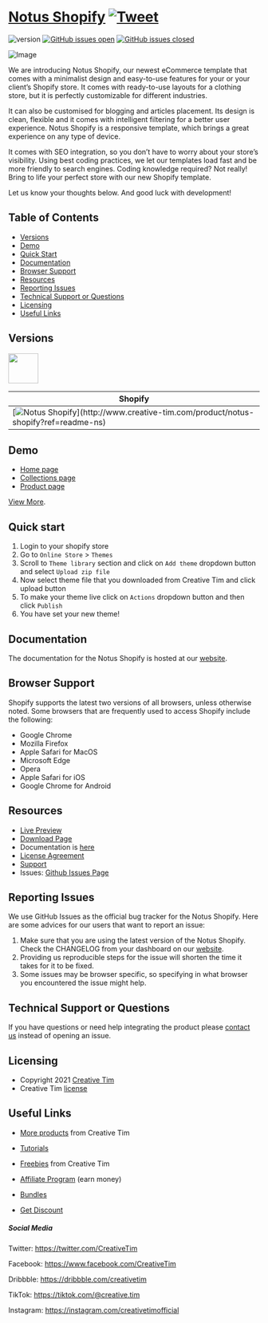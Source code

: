 # [Notus Shopify](https://creativetim.myshopify.com/?ref=readme-ns) [![Tweet](https://img.shields.io/twitter/url/http/shields.io.svg?style=social&logo=twitter)](https://twitter.com/intent/tweet?url=https://www.creative-tim.com/product/notus-shopify&text=Check%Notus%Shopify%202%20made%20by%20@CreativeTim%20#uikit%20#shopify%20#ecommerce%20#html%20https://www.creative-tim.com/product/notus-shopify)

![version](https://img.shields.io/badge/version-1.0.0-blue.svg) [![GitHub issues open](https://img.shields.io/github/issues/creativetimofficial/notus-shopify.svg)](https://github.com/creativetimofficial/ct-notus-shopify/issues?q=is%3Aopen+is%3Aissue) [![GitHub issues closed](https://img.shields.io/github/issues-closed-raw/creativetimofficial/notus-shopify.svg)](https://github.com/creativetimofficial/ct-notus-shopify/issues?q=is%3Aissue+is%3Aclosed)

![Image](https://s3.amazonaws.com/creativetim_bucket/products/540/original/notus-shopify.jpg)

We are introducing Notus Shopify, our newest eCommerce template that comes with a minimalist design and easy-to-use features for your or your client’s Shopify store. It comes with ready-to-use layouts for a clothing store, but it is perfectly customizable for different industries. 

It can also be customised for blogging and articles placement. Its design is clean, flexible and it comes with intelligent filtering for a better user experience.
Notus Shopify is a responsive template, which brings a great experience on any type of device. 

It comes with SEO integration, so you don’t have to worry about your store’s visibility. Using best coding practices, we let our templates load fast and be more friendly to search engines.
Coding knowledge required? Not really! Bring to life your perfect store with our new Shopify template.

Let us know your thoughts below. And good luck with development!

## Table of Contents

* [Versions](#versions)
* [Demo](#demo)
* [Quick Start](#quick-start)
* [Documentation](#documentation)
* [Browser Support](#browser-support)
* [Resources](#resources)
* [Reporting Issues](#reporting-issues)
* [Technical Support or Questions](#technical-support-or-questions)
* [Licensing](#licensing)
* [Useful Links](#useful-links)

## Versions

[<img src="https://rawcdn.githack.com/creativetimofficial/public-assets/a3216841c7336208e780e15575e5e0e05a72019f/logos/shopify-logo.jpg" width="60" height="60" />](https://www.creative-tim.com/product/notus-shopify?ref=readme-ns)

| Shopify |
| --- |
| [![Notus Shopify](https://s3.amazonaws.com/creativetim_bucket/products/540/thumb/notus-shopify.jpg?)](http://www.creative-tim.com/product/notus-shopify?ref=readme-ns)

## Demo

- [Home page](https://creativetim.myshopify.com/?ref=readme-ns)
- [Collections page](https://creativetim.myshopify.com/collections/all?ref=readme-ns)
- [Product page](https://creativetim.myshopify.com/products/backstrap-side-stripe-trousers?ref=readme-ns)

[View More](https://creativetim.myshopify.com?ref=readme-ns).

## Quick start

1. Login to your shopify store 
2. Go to `Online Store` > `Themes`  
3. Scroll to `Theme library` section and click on `Add theme` dropdown button and select `Upload zip file`
4. Now select theme file that you downloaded from Creative Tim and click upload button
5. To make your theme live click on `Actions` dropdown button and then click `Publish`
6. You have set your new theme!

## Documentation
The documentation for the Notus Shopify is hosted at our [website](https://www.creative-tim.com/blog/creative-tim/notus-shopify/?ref=readme-ns).

## Browser Support
Shopify supports the latest two versions of all browsers, unless otherwise noted. Some browsers that are frequently used to access Shopify include the following:

- Google Chrome
- Mozilla Firefox
- Apple Safari for MacOS
- Microsoft Edge
- Opera
- Apple Safari for iOS
- Google Chrome for Android

## Resources
- [Live Preview](https://creativetim.myshopify.com?ref=readme-ns)
- [Download Page](https://www.creative-tim.com/product/notus-shopify?ref=readme-ns)
- Documentation is [here](https://www.creative-tim.com/blog/creative-tim/notus-shopify/?ref=readme-ns)
- [License Agreement](https://www.creative-tim.com/license?ref=readme-ns)
- [Support](https://www.creative-tim.com/contact-us?ref=readme-ns)
- Issues: [Github Issues Page](https://github.com/creativetimofficial/ct-notus-shopify/issues)

## Reporting Issues
We use GitHub Issues as the official bug tracker for the Notus Shopify. Here are some advices for our users that want to report an issue:

1. Make sure that you are using the latest version of the Notus Shopify. Check the CHANGELOG from your dashboard on our [website](https://www.creative-tim.com/product/notus-shopify?ref=readme-ns).
2. Providing us reproducible steps for the issue will shorten the time it takes for it to be fixed.
3. Some issues may be browser specific, so specifying in what browser you encountered the issue might help.

## Technical Support or Questions

If you have questions or need help integrating the product please [contact us](https://www.creative-tim.com/contact-us?ref=readme-ns) instead of opening an issue.

## Licensing

- Copyright 2021 [Creative Tim](https://www.creative-tim.com?ref=readme-ns)
- Creative Tim [license](https://www.creative-tim.com/license?ref=readme-ns)

## Useful Links

- [More products](https://www.creative-tim.com/templates?ref=readme-ns) from Creative Tim

- [Tutorials](https://www.youtube.com/channel/UCVyTG4sCw-rOvB9oHkzZD1w)

- [Freebies](https://www.creative-tim.com/bootstrap-themes/free?ref=readme-ns) from Creative Tim

- [Affiliate Program](https://www.creative-tim.com/affiliates/new?ref=readme-ns) (earn money)

- [Bundles](https://www.creative-tim.com/bundles)

- [Get Discount](https://www.creative-tim.com/coupon)

##### Social Media

Twitter: <https://twitter.com/CreativeTim>

Facebook: <https://www.facebook.com/CreativeTim>

Dribbble: <https://dribbble.com/creativetim>

TikTok: <https://tiktok.com/@creative.tim>

Instagram: <https://instagram.com/creativetimofficial>
